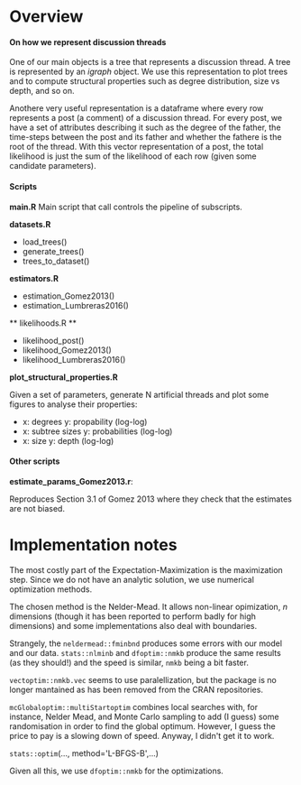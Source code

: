 # Overview

#### On how we represent discussion threads
One of our main objects is a tree that represents a discussion thread. A tree is represented by an *igraph* object. We use this representation to plot trees and to compute structural properties such as degree distribution, size vs depth, and so on.

Anothere very useful representation is a dataframe where every row represents a post (a comment) of a discussion thread. For every post, we have a set of attributes describing it such as the degree of the father, the time-steps between the post and its father and whether the fathere is the root of the thread. With this vector representation of a post, the total likelihood is just the sum of the likelihood of each row (given some candidate parameters).

#### Scripts

**main.R**
Main script that call controls the pipeline of subscripts.

**datasets.R**

* load_trees()
* generate_trees()
* trees_to_dataset()

**estimators.R**

* estimation_Gomez2013()
* estimation_Lumbreras2016()

** likelihoods.R **

* likelihood_post()
* likelihood_Gomez2013()
* likelihood_Lumbreras2016()


**plot_structural_properties.R**

Given a set of parameters, generate N artificial threads and plot some 
figures to analyse their properties:
  
  * x: degrees y: propability (log-log)
  * x: subtree sizes y: probabilities (log-log)
  * x: size y: depth (log-log)

#### Other scripts

**estimate_params_Gomez2013.r**:

Reproduces Section 3.1 of Gomez 2013 where they check that the estimates are not biased.

# Implementation notes

The most costly part of the Expectation-Maximization is the maximization step. Since we do not have an analytic solution, we use numerical optimization methods.

The chosen method is the Nelder-Mead. It allows non-linear opimization, $n$ dimensions (though it has been reported to perform badly for high dimensions) and some implementations also deal with boundaries.

Strangely, the `neldermead::fminbnd` produces some errors with our model and our data. `stats::nlminb` and `dfoptim::nmkb` produce the same results (as they should!) and the speed is similar, `nmkb` being a bit faster.

`vectoptim::nmkb.vec` seems to use paralellization, but the package is no longer mantained as has been removed from the CRAN repositories.

`mcGlobaloptim::multiStartoptim` combines local searches with, for instance, Nelder Mead, and Monte Carlo sampling to add (I guess) some randomisation in order to find the global optimum. However, I guess the price to pay is a slowing down of speed. Anyway, I didn't get it to work.


`stats::optim`(..., method='L-BFGS-B',...)
 
Given all this, we use `dfoptim::nmkb` for the optimizations.